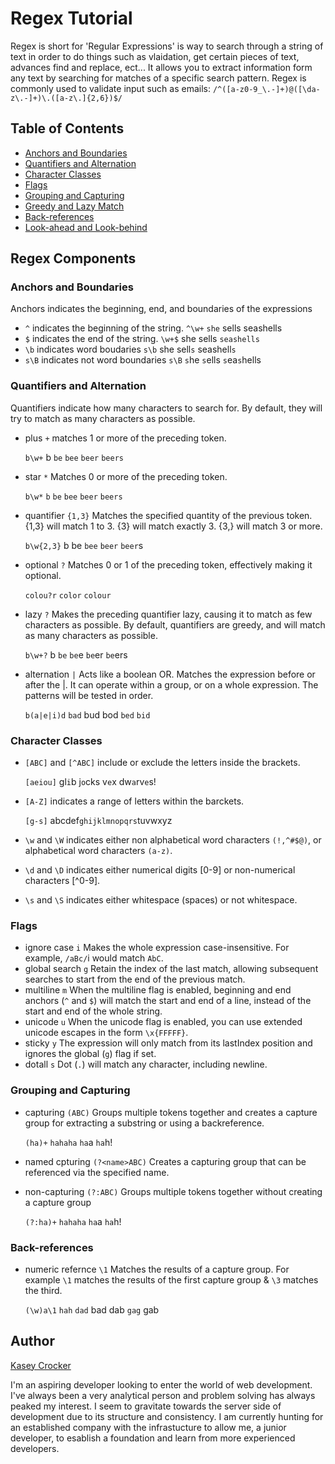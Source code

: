 # Regex Tutorial

Regex is short for 'Regular Expressions' is way to search through a string of text in order to do things such as vlaidation, get certain pieces of text, advances find and replace, ect... It allows you to extract information form any text by searching for matches of a specific search pattern.
Regex is commonly used to validate input such as emails:
`/^([a-z0-9_\.-]+)@([\da-z\.-]+)\.([a-z\.]{2,6})$/`

## Table of Contents

- [Anchors and Boundaries](#anchors-and-boundaries)
- [Quantifiers and Alternation](#quantifiers-and-alternation)
- [Character Classes](#character-classes)
- [Flags](#flags)
- [Grouping and Capturing](#grouping-and-capturing)
- [Greedy and Lazy Match](#greedy-and-lazy-match)
- [Back-references](#back-references)
- [Look-ahead and Look-behind](#look-ahead-and-look-behind)

## Regex Components

### Anchors and Boundaries
Anchors indicates the beginning, end, and boundaries of the expressions
- `^` indicates the beginning of the string.
    `^\w+` `she` sells seashells
- `$` indicates the end of the string.
    `\w+$` she sells `seashells`
- `\b` indicates word boudaries
    `s\b` she sell`s` seashell`s`
- `s\B` indicates not word boundaries
    `s\B` `s`he `s`ells `s`ea`s`hells

### Quantifiers and Alternation
Quantifiers indicate how many characters to search for. By default, they will try to match as many characters as possible.
- plus `+` matches 1 or more of the preceding token.

    `b\w+` b `be` `bee` `beer` `beers`
- star `*` Matches 0 or more of the preceding token.

    `b\w*` `b` `be` `bee` `beer` `beers`
- quantifier `{1,3}` Matches the specified quantity of the previous token. {1,3} will match 1 to 3. {3} will match exactly 3. {3,} will match 3 or more.

    `b\w{2,3}` b be `bee` `beer` `beer`s
- optional `?` Matches 0 or 1 of the preceding token, effectively making it optional.

    `colou?r` `color` `colour`
- lazy `?` Makes the preceding quantifier lazy, causing it to match as few characters as possible. By default, quantifiers are greedy, and will match as many characters as possible.

    `b\w+?` b `be` `be`e `be`er `be`ers
- alternation `|` Acts like a boolean OR. Matches the expression before or after the |.
It can operate within a group, or on a whole expression. The patterns will be tested in order.

    `b(a|e|i)d` `bad` bud bod `bed` `bid`

### Character Classes
- `[ABC]` and `[^ABC]` include or exclude the letters inside the brackets.

    `[aeiou]` gl`i`b j`o`cks v`e`x dw`a`rv`e`s!
- `[A-Z]` indicates a range of letters within the barckets.

    `[g-s]` abcdef`ghijklmnopqrs`tuvwxyz
- `\w` and `\W` indicates either non alphabetical word characters `(!,^#$@)`, or alphabetical word characters `(a-z)`.
- `\d` and `\D` indicates either numerical digits [0-9] or non-numerical characters [^0-9].
- `\s` and `\S` indicates either whitespace (spaces) or not whitespace.

### Flags
- ignore case `i` Makes the whole expression case-insensitive. For example, `/aBc/`i would match `AbC`.
- global search `g` Retain the index of the last match, allowing subsequent searches to start from the end of the previous match.
- multiline `m` When the multiline flag is enabled, beginning and end anchors (`^` and `$`) will match the start and end of a line, instead of the start and end of the whole string.
- unicode `u` When the unicode flag is enabled, you can use extended unicode escapes in the form `\x{FFFFF}`.
- sticky `y` The expression will only match from its lastIndex position and ignores the global (`g`) flag if set.
- dotall `s` Dot (`.`) will match any character, including newline.

### Grouping and Capturing
- capturing `(ABC)` Groups multiple tokens together and creates a capture group for extracting a substring or using a backreference.

    `(ha)+` `hahaha` `ha`a `ha`h!
- named cpturing `(?<name>ABC)` Creates a capturing group that can be referenced via the specified name.
- non-capturing `(?:ABC)` Groups multiple tokens together without creating a capture group

    `(?:ha)+` `hahaha` `ha`a `ha`h!

### Back-references
- numeric refernce `\1` Matches the results of a capture group. For example `\1` matches the results of the first capture group & `\3` matches the third.

    `(\w)a\1` `hah` `dad` bad dab `gag` gab

## Author

[Kasey Crocker](https://github.com/KaseyCrocker)

I'm an aspiring developer looking to enter the world of web development. I've always been a very analytical person and problem solving has always peaked my interest. I seem to gravitate towards the server side of development due to its structure and consistency. I am currently hunting for an established company with the infrastucture to allow me, a junior developer, to esablish a foundation and learn from more experienced developers.